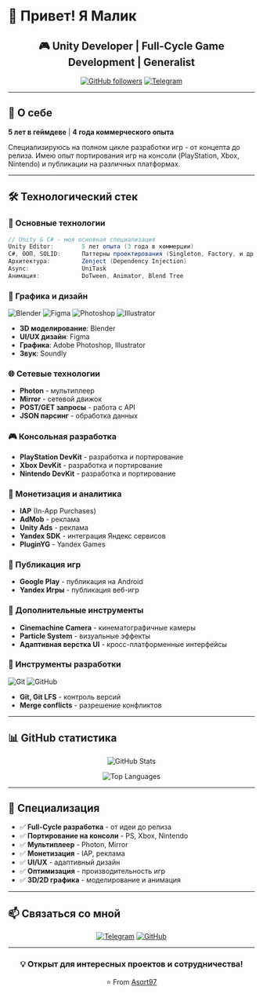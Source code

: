 # 👋 Привет! Я Малик

<div align="center">
  
## 🎮 Unity Developer | Full-Cycle Game Development | Generalist

[![GitHub followers](https://img.shields.io/github/followers/Asort97?style=social)](https://github.com/Asort97)
[![Telegram](https://img.shields.io/badge/Telegram-2CA5E0?style=flat&logo=telegram&logoColor=white)](https://t.me/happycatvpn)

</div>

---

## 💼 О себе

**5 лет в геймдеве** | **4 года коммерческого опыта**

Специализируюсь на полном цикле разработки игр - от концепта до релиза. Имею опыт портирования игр на консоли (PlayStation, Xbox, Nintendo) и публикации на различных платформах.

---

## 🛠️ Технологический стек

### 🎯 Основные технологии
```csharp
// Unity & C# - моя основная специализация
Unity Editor:        5 лет опыта (3 года в коммерции)
C#, ООП, SOLID:      Паттерны проектирования (Singleton, Factory, и др.)
Архитектура:         Zenject (Dependency Injection)
Async:               UniTask
Анимация:            DoTween, Animator, Blend Tree
```

### 🎨 Графика и дизайн
![Blender](https://img.shields.io/badge/Blender-F5792A?style=flat&logo=blender&logoColor=white)
![Figma](https://img.shields.io/badge/Figma-F24E1E?style=flat&logo=figma&logoColor=white)
![Photoshop](https://img.shields.io/badge/Photoshop-31A8FF?style=flat&logo=adobephotoshop&logoColor=white)
![Illustrator](https://img.shields.io/badge/Illustrator-FF9A00?style=flat&logo=adobeillustrator&logoColor=white)

- **3D моделирование**: Blender
- **UI/UX дизайн**: Figma
- **Графика**: Adobe Photoshop, Illustrator
- **Звук**: Soundly

### 🌐 Сетевые технологии
- **Photon** - мультиплеер
- **Mirror** - сетевой движок
- **POST/GET запросы** - работа с API
- **JSON парсинг** - обработка данных

### 🎮 Консольная разработка
- **PlayStation DevKit** - разработка и портирование
- **Xbox DevKit** - разработка и портирование
- **Nintendo DevKit** - разработка и портирование

### 📱 Монетизация и аналитика
- **IAP** (In-App Purchases)
- **AdMob** - реклама
- **Unity Ads** - реклама
- **Yandex SDK** - интеграция Яндекс сервисов
- **PluginYG** - Yandex Games

### 🚀 Публикация игр
- **Google Play** - публикация на Android
- **Yandex Игры** - публикация веб-игр

### 🎥 Дополнительные инструменты
- **Cinemachine Camera** - кинематографичные камеры
- **Particle System** - визуальные эффекты
- **Адаптивная верстка UI** - кросс-платформенные интерфейсы

### 🔧 Инструменты разработки
![Git](https://img.shields.io/badge/Git-F05032?style=flat&logo=git&logoColor=white)
![GitHub](https://img.shields.io/badge/GitHub-181717?style=flat&logo=github&logoColor=white)

- **Git, Git LFS** - контроль версий
- **Merge conflicts** - разрешение конфликтов

---

## 📊 GitHub статистика

<div align="center">
  
![GitHub Stats](https://github-readme-stats.vercel.app/api?username=Asort97&show_icons=true&theme=tokyonight&hide_border=true)

![Top Languages](https://github-readme-stats.vercel.app/api/top-langs/?username=Asort97&layout=compact&theme=tokyonight&hide_border=true)

</div>

---

## 🎯 Специализация

- ✅ **Full-Cycle разработка** - от идеи до релиза
- ✅ **Портирование на консоли** - PS, Xbox, Nintendo
- ✅ **Мультиплеер** - Photon, Mirror
- ✅ **Монетизация** - IAP, реклама
- ✅ **UI/UX** - адаптивный дизайн
- ✅ **Оптимизация** - производительность игр
- ✅ **3D/2D графика** - моделирование и анимация

---

## 📫 Связаться со мной

<div align="center">

[![Telegram](https://img.shields.io/badge/Telegram-2CA5E0?style=for-the-badge&logo=telegram&logoColor=white)](https://t.me/happycatvpn)
[![GitHub](https://img.shields.io/badge/GitHub-181717?style=for-the-badge&logo=github&logoColor=white)](https://github.com/Asort97)

</div>

---

<div align="center">
  
### 💡 Открыт для интересных проектов и сотрудничества!

⭐️ From [Asort97](https://github.com/Asort97)

</div>
